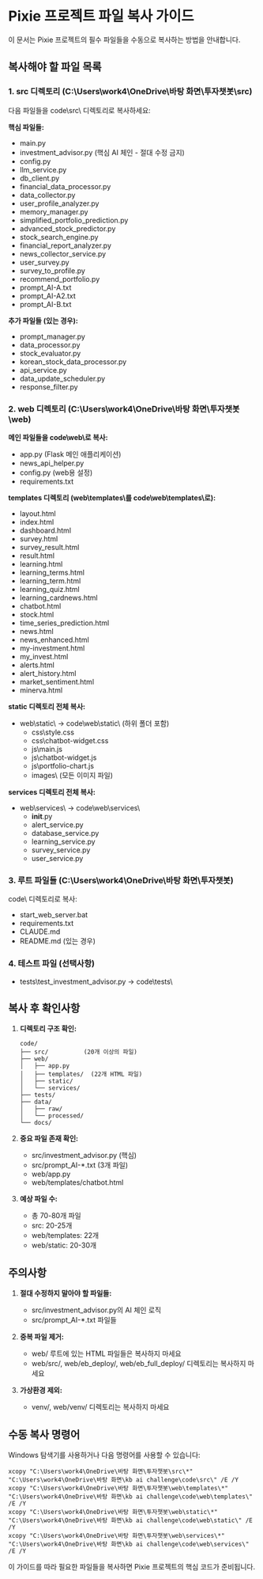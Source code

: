 # Pixie 프로젝트 파일 복사 가이드

이 문서는 Pixie 프로젝트의 필수 파일들을 수동으로 복사하는 방법을 안내합니다.

## 복사해야 할 파일 목록

### 1. src 디렉토리 (C:\Users\work4\OneDrive\바탕 화면\투자챗봇\src\)
다음 파일들을 code\src\ 디렉토리로 복사하세요:

**핵심 파일들:**
- main.py
- investment_advisor.py (핵심 AI 체인 - 절대 수정 금지)
- config.py
- llm_service.py
- db_client.py
- financial_data_processor.py
- data_collector.py
- user_profile_analyzer.py
- memory_manager.py
- simplified_portfolio_prediction.py
- advanced_stock_predictor.py
- stock_search_engine.py
- financial_report_analyzer.py
- news_collector_service.py
- user_survey.py
- survey_to_profile.py
- recommend_portfolio.py
- prompt_AI-A.txt
- prompt_AI-A2.txt
- prompt_AI-B.txt

**추가 파일들 (있는 경우):**
- prompt_manager.py
- data_processor.py
- stock_evaluator.py
- korean_stock_data_processor.py
- api_service.py
- data_update_scheduler.py
- response_filter.py

### 2. web 디렉토리 (C:\Users\work4\OneDrive\바탕 화면\투자챗봇\web\)

**메인 파일들을 code\web\로 복사:**
- app.py (Flask 메인 애플리케이션)
- news_api_helper.py
- config.py (web용 설정)
- requirements.txt

**templates 디렉토리 (web\templates\를 code\web\templates\로):**
- layout.html
- index.html
- dashboard.html
- survey.html
- survey_result.html
- result.html
- learning.html
- learning_terms.html
- learning_term.html
- learning_quiz.html
- learning_cardnews.html
- chatbot.html
- stock.html
- time_series_prediction.html
- news.html
- news_enhanced.html
- my-investment.html
- my_invest.html
- alerts.html
- alert_history.html
- market_sentiment.html
- minerva.html

**static 디렉토리 전체 복사:**
- web\static\ → code\web\static\ (하위 폴더 포함)
  - css\style.css
  - css\chatbot-widget.css
  - js\main.js
  - js\chatbot-widget.js
  - js\portfolio-chart.js
  - images\ (모든 이미지 파일)

**services 디렉토리 전체 복사:**
- web\services\ → code\web\services\
  - __init__.py
  - alert_service.py
  - database_service.py
  - learning_service.py
  - survey_service.py
  - user_service.py

### 3. 루트 파일들 (C:\Users\work4\OneDrive\바탕 화면\투자챗봇\)
code\ 디렉토리로 복사:
- start_web_server.bat
- requirements.txt
- CLAUDE.md
- README.md (있는 경우)

### 4. 테스트 파일 (선택사항)
- tests\test_investment_advisor.py → code\tests\

## 복사 후 확인사항

1. **디렉토리 구조 확인:**
   ```
   code/
   ├── src/          (20개 이상의 파일)
   ├── web/
   │   ├── app.py
   │   ├── templates/  (22개 HTML 파일)
   │   ├── static/
   │   └── services/
   ├── tests/
   ├── data/
   │   ├── raw/
   │   └── processed/
   └── docs/
   ```

2. **중요 파일 존재 확인:**
   - src/investment_advisor.py (핵심)
   - src/prompt_AI-*.txt (3개 파일)
   - web/app.py
   - web/templates/chatbot.html

3. **예상 파일 수:**
   - 총 70-80개 파일
   - src: 20-25개
   - web/templates: 22개
   - web/static: 20-30개

## 주의사항

1. **절대 수정하지 말아야 할 파일들:**
   - src/investment_advisor.py의 AI 체인 로직
   - src/prompt_AI-*.txt 파일들

2. **중복 파일 제거:**
   - web/ 루트에 있는 HTML 파일들은 복사하지 마세요
   - web/src/, web/eb_deploy/, web/eb_full_deploy/ 디렉토리는 복사하지 마세요

3. **가상환경 제외:**
   - venv/, web/venv/ 디렉토리는 복사하지 마세요

## 수동 복사 명령어

Windows 탐색기를 사용하거나 다음 명령어를 사용할 수 있습니다:

```batch
xcopy "C:\Users\work4\OneDrive\바탕 화면\투자챗봇\src\*" "C:\Users\work4\OneDrive\바탕 화면\kb ai challenge\code\src\" /E /Y
xcopy "C:\Users\work4\OneDrive\바탕 화면\투자챗봇\web\templates\*" "C:\Users\work4\OneDrive\바탕 화면\kb ai challenge\code\web\templates\" /E /Y
xcopy "C:\Users\work4\OneDrive\바탕 화면\투자챗봇\web\static\*" "C:\Users\work4\OneDrive\바탕 화면\kb ai challenge\code\web\static\" /E /Y
xcopy "C:\Users\work4\OneDrive\바탕 화면\투자챗봇\web\services\*" "C:\Users\work4\OneDrive\바탕 화면\kb ai challenge\code\web\services\" /E /Y
```

이 가이드를 따라 필요한 파일들을 복사하면 Pixie 프로젝트의 핵심 코드가 준비됩니다.